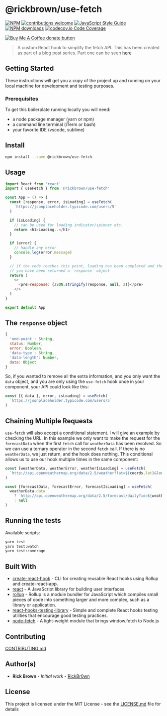 # @rickbrown/use-fetch

[![NPM](https://img.shields.io/npm/v/@rickbrown/use-fetch.svg)](https://www.npmjs.com/package/@rickbrown/use-fetch) [![contributions welcome](https://img.shields.io/badge/contributions-welcome-brightgreen.svg?style=flat)]() [![JavaScript Style Guide](https://img.shields.io/badge/code_style-standard-brightgreen.svg)](https://standardjs.com) <span class="badge-npmdownloads"><a href="https://api.npmjs.org/downloads/point/last-month/@rickbrown/use-fetch" title="View this project on NPM"><img src="https://img.shields.io/npm/dm/badges.svg" alt="NPM downloads" /></a></span> [![codecov.io Code Coverage](https://img.shields.io/codecov/c/github/dwyl/hapi-auth-jwt2.svg?maxAge=2592000)](https://github.com/RickBr0wn/use-fetch?branch=master)

<span class="badge-buymeacoffee"><a href="https://www.buymeacoffee.com/RickBrown" title="Donate to this project using Buy Me A Coffee"><img src="https://img.shields.io/badge/buy%20me%20a%20coffee-donate-yellow.svg" alt="Buy Me A Coffee donate button" /></a></span>

> A custom React hook to simplify the fetch API. This has been created as part of a blog post series. Part one can be seen [here](https://www.self-taught-and-fraught.com/react/use-fetch/)

## Getting Started

These instructions will get you a copy of the project up and running on your local machine for development and testing purposes.

### Prerequisites

To get this boilerplate running locally you will need:

- a node package manager (yarn or npm)
- a command line terminal (iTerm or bash)
- your favorite IDE (vscode, sublime)

## Install

```bash
npm install --save @rickbrown/use-fetch
```

## Usage

```js
import React from 'react'
import { useFetch } from '@rickbrown/use-fetch'

const App = () => {
  const [response, error, isLoading] = useFetch(
    `https://jsonplaceholder.typicode.com/users/5`
  )

  if (isLoading) {
    // can be used for loading indicator/spinner etc.
    return <h1>Loading..</h1>
  }

  if (error) {
    // handle any error
    console.log(error.message)
  }

  // if the code reaches this point, loading has been completed and there is no error
  // you have been returned a `response` object
  return (
    <>
      <pre>response: {JSON.stringify(response, null, 2)}</pre>
    </>
  )
}

export default App
```

## The `response` object

```js
{
  'end-point': String,
  status: Number,
  error: Boolean,
  'data-type': String,
  'data-length': Number,
  data: Object
}
```

So, if you wanted to remove all the extra information, and you only want the `data` object, and you are only using the `use-fetch` hook once in your component, your API could look like this:

```js
const [{ data }, error, isLoading] = useFetch(
  `https://jsonplaceholder.typicode.com/users/5`
)
```

## Chaining Multiple Requests

`use-fetch` will also accept a conditional statement. I will give an example by checking the URL. In this example we only want to make the request for the `forecastData` when the first `fetch` call for `weatherData` has been resolved. So we can use a ternary operator in the second `fetch` call. If there is no `weatherData`, we just return, and the hook does nothing. This conditional allows us to use our hook multiple times in the same component:

```js
const [weatherData, weatherError, weatherIsLoading] = useFetch(
  `http://api.openweathermap.org/data/2.5/weather?lat=${coords.lat}&lon=${coords.long}&APPID=${WEATHER_API_KEY}&units=metric`
)

const [forecastData, forecastError, forecastIsLoading] = useFetch(
  weatherData.data
    ? `http://api.openweathermap.org/data/2.5/forecast/daily?id=${weatherData.data.id}&appid=${WEATHER_API_KEY}`
    : null
)
```

## Running the tests

Available scripts:

```bash
yarn test
yarn test:watch
yarn test:coverage
```

## Built With

- [create-react-hook](https://github.com/hermanya/create-react-hook) - CLI for creating reusable React hooks using Rollup and create-react-app.
- [react](https://reactjs.org/docs/getting-started.html) - A JavaScript library for building user interfaces.
- [rollup](https://rollupjs.org/guide/en/) - Rollup is a module bundler for JavaScript which compiles small pieces of code into something larger and more complex, such as a library or application.
- [react-hooks-testing-library](https://react-hooks-testing-library.com) - Simple and complete React hooks testing utilities that encourage good testing practices.
- [node-fetch](https://www.npmjs.com/package/node-fetch) - A light-weight module that brings window.fetch to Node.js

## Contributing

[CONTRIBUTING.md](/CONTRIBUTING.md)

## Author(s)

- **Rick Brown** - _Initial work_ - [RickBr0wn](https://github.com/RickBr0wn)

## License

This project is licensed under the MIT License - see the [LICENSE.md](<[LICENSE.md](https://gist.github.com/RickBr0wn/5f95ee6118bb32034e2b94acbd88a99d)>) file for details
